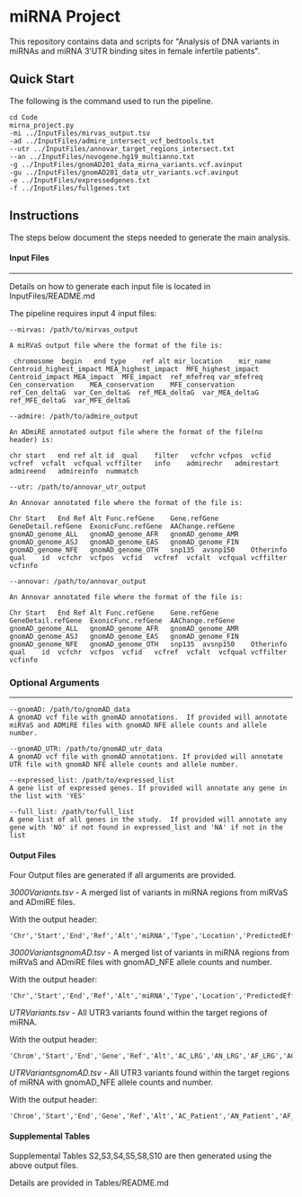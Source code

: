 # miRNA Project

This repository contains data and scripts for "Analysis of DNA variants in miRNAs and miRNA 3’UTR binding sites in female infertile patients".


## Quick Start
The following is the command used to run the pipeline.
```
cd Code
mirna_project.py 
-mi ../InputFiles/mirvas_output.tsv 
-ad ../InputFiles/admire_intersect_vcf_bedtools.txt 
--utr ../InputFiles/annovar_target_regions_intersect.txt 
--an ../InputFiles/novogene.hg19_multianno.txt 
-g ../InputFiles/gnomAD201_data_mirna_variants.vcf.avinput 
-gu ../InputFiles/gnomAD201_data_utr_variants.vcf.avinput 
-e ../InputFiles/expressedgenes.txt 
-f ../InputFiles/fullgenes.txt
```

## Instructions

The steps below document the steps needed to generate the main analysis.

#### Input Files
***
Details on how to generate each input file is located in InputFiles/README.md

The pipeline requires input 4 input files:
```
--mirvas: /path/to/mirvas_output 

A miRVaS output file where the format of the file is:

 chromosome  begin   end type    ref alt mir_location    mir_name    Centroid_highest_impact MEA_highest_impact  MFE_highest_impact  Centroid_impact MEA_impact  MFE_impact  ref_mfefreq var_mfefreq Cen_conservation    MEA_conservation    MFE_conservation    ref_Cen_deltaG  var_Cen_deltaG  ref_MEA_deltaG  var_MEA_deltaG  ref_MFE_deltaG  var_MFE_deltaG

--admire: /path/to/admire_output

An ADmiRE annotated output file where the format of the file(no header) is:

chr start   end ref alt id  qual    filter   vcfchr vcfpos  vcfid   vcfref  vcfalt  vcfqual vcffilter   info    admirechr   admirestart admireend   admireinfo  nummatch

--utr: /path/to/annovar_utr_output
 
An Annovar annotated file where the format of the file is:

Chr Start   End Ref Alt Func.refGene    Gene.refGene    GeneDetail.refGene  ExonicFunc.refGene  AAChange.refGene    gnomAD_genome_ALL   gnomAD_genome_AFR   gnomAD_genome_AMR   gnomAD_genome_ASJ   gnomAD_genome_EAS   gnomAD_genome_FIN   gnomAD_genome_NFE   gnomAD_genome_OTH   snp135  avsnp150    Otherinfo   qual    id  vcfchr  vcfpos  vcfid   vcfref  vcfalt  vcfqual vcffilter   vcfinfo

--annovar: /path/to/annovar_output

An Annovar annotated file where the format of the file is:

Chr Start   End Ref Alt Func.refGene    Gene.refGene    GeneDetail.refGene  ExonicFunc.refGene  AAChange.refGene    gnomAD_genome_ALL   gnomAD_genome_AFR   gnomAD_genome_AMR   gnomAD_genome_ASJ   gnomAD_genome_EAS   gnomAD_genome_FIN   gnomAD_genome_NFE   gnomAD_genome_OTH   snp135  avsnp150    Otherinfo   qual    id  vcfchr  vcfpos  vcfid   vcfref  vcfalt  vcfqual vcffilter   vcfinfo
```

### Optional Arguments
***
```
--gnomAD: /path/to/gnomAD_data
A gnomAD vcf file with gnomAD annotations.  If provided will annotate miRVaS and ADMiRE files with gnomAD NFE allele counts and allele number.

--gnomAD_UTR: /path/to/gnomAD_utr_data
A gnomAD vcf file with gnomAD annotations. If provided will annotate UTR file with gnomAD NFE allele counts and allele number.

--expressed_list: /path/to/expressed_list
A gene list of expressed genes. If provided will annotate any gene in the list with 'YES'

--full_list: /path/to/full_list
A gene list of all genes in the study.  If provided will annotate any gene with 'NO' if not found in expressed_list and 'NA' if not in the list
```
#### Output Files

Four Output files are generated if all arguments are provided.

_3000Variants.tsv_ - A merged list of variants in miRNA regions from miRVaS and ADmiRE files.

With the output header:
```
'Chr','Start','End','Ref','Alt','miRNA','Type','Location','PredictedEffect_Centroid','PredictedEffect_MEA','PredictedEffect_MFE','AC_LRG','AN_LRG','AF_LRG','AC_HRG','AN_HRG','AF_HRG','DBSNP135','DBSNP150'
```

_3000VariantsgnomAD.tsv_ - A merged list of variants in miRNA regions from miRVaS and ADmiRE files with gnomAD_NFE allele counts and number.

With the output header:
```
'Chr','Start','End','Ref','Alt','miRNA','Type','Location','PredictedEffect_Centroid','PredictedEffect_MEA','PredictedEffect_MFE','AC_Patient','AN_Patient','AF_Patient','AC_gnomAD','AN_gnomAD','AF_gnomAD','DBSNP135','DBSNP150'
```

_UTRVariants.tsv_ - All UTR3 variants found within the target regions of miRNA.

With the output header:
```
'Chrom','Start','End','Gene','Ref','Alt','AC_LRG','AN_LRG','AF_LRG','AC_HRG','AN_HRG','AF_HRG','DBSNP135','DBSNP150'
```

_UTRVariantsgnomAD.tsv_ - All UTR3 variants found within the target regions of miRNA with gnomAD_NFE allele counts and number.

With the output header:
```
'Chrom','Start','End','Gene','Ref','Alt','AC_Patient','AN_Patient','AF_Patient','AC_gnomAD','AN_gnomAD','AF_gnomAD','DBSNP135','DBSNP150'
```

#### Supplemental Tables

Supplemental Tables S2,S3,S4,S5,S8,S10 are then generated using the above output files.

Details are provided in Tables/README.md